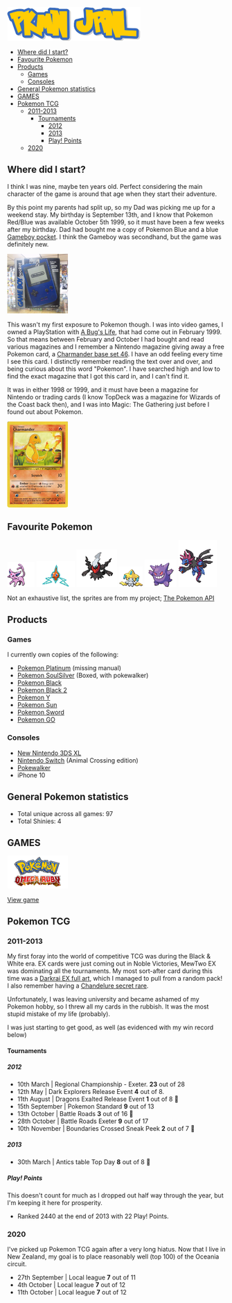 ![pkmn](logo.png)

- [Where did I start?](#where-did-i-start)
- [Favourite Pokemon](#favourite-pokemon)
- [Products](#products)
  - [Games](#games)
  - [Consoles](#consoles)
- [General Pokemon statistics](#general-pokemon-statistics)
- [GAMES](#games-1)
- [Pokemon TCG](#pokemon-tcg)
  - [2011-2013](#2011-2013)
    - [Tournaments](#tournaments)
      - [2012](#2012)
      - [2013](#2013)
      - [Play! Points](#play-points)
  - [2020](#2020)

## Where did I start?

I think I was nine, maybe ten years old. Perfect considering the main character of the game is around that age when they start their adventure.

By this point my parents had split up, so my Dad was picking me up for a weekend stay.
My birthday is September 13th, and I know that Pokemon Red/Blue was available October 5th 1999, so it must have been a few weeks after my birthday.
Dad had bought me a copy of Pokemon Blue and a blue [Gameboy pocket](https://en.wikipedia.org/wiki/Game_Boy#Game_Boy_Pocket). I think the Gameboy was secondhand, but the game was definitely new.

<div style="width:140px">
  <img src="gameboyblue.jpg">
</div>

This wasn't my first exposure to Pokemon though. I was into video games, I owned a PlayStation with [A Bug's Life](https://en.wikipedia.org/wiki/A_Bug%27s_Life_(video_game)), that had come out in February 1999. So that means between February and October I had bought and read various magazines and I remember a Nintendo magazine giving away a free Pokemon card, a [Charmander base set 46](https://bulbapedia.bulbagarden.net/wiki/Charmander_(Base_Set_46)). I have an odd feeling every time I see this card. I distinctly remember reading the text over and over, and being curious about this word "Pokemon". I have searched high and low to find the exact magazine that I got this card in, and I can't find it.

It was in either 1998 or 1999, and it must have been a magazine for Nintendo or trading cards (I know TopDeck was a magazine for Wizards of the Coast back then), and I was into Magic: The Gathering just before I found out about Pokemon.

<div style="width:140px">
  <img src="charmander.jpg">
</div>



## Favourite Pokemon

![Espeon](https://raw.githubusercontent.com/PokeAPI/sprites/master/sprites/pokemon/versions/generation-v/black-white/animated/196.gif)
![Rotom](https://raw.githubusercontent.com/PokeAPI/sprites/master/sprites/pokemon/versions/generation-v/black-white/animated/479.gif)
![darkrai](https://raw.githubusercontent.com/PokeAPI/sprites/master/sprites/pokemon/versions/generation-v/black-white/animated/491.gif)
![jirachi](https://raw.githubusercontent.com/PokeAPI/sprites/master/sprites/pokemon/versions/generation-v/black-white/animated/385.gif)
![Gengar](https://raw.githubusercontent.com/PokeAPI/sprites/master/sprites/pokemon/versions/generation-v/black-white/animated/94.gif)
![Hydreigon](https://raw.githubusercontent.com/PokeAPI/sprites/master/sprites/pokemon/versions/generation-v/black-white/animated/635.gif)

Not an exhaustive list, the sprites are from my project; [The Pokemon API](https://pokeapi.co)

## Products

### Games

I currently own copies of the following:

- [Pokemon Platinum](https://bulbapedia.bulbagarden.net/wiki/Pok%C3%A9mon_Platinum_Version) (missing manual)
- [Pokemon SoulSilver](https://bulbapedia.bulbagarden.net/wiki/Pok%C3%A9mon_HeartGold_and_SoulSilver_Versions) (Boxed, with pokewalker)
- [Pokemon Black](https://bulbapedia.bulbagarden.net/wiki/Pok%C3%A9mon_Black_and_White_Versions)
- [Pokemon Black 2](https://bulbapedia.bulbagarden.net/wiki/Pok%C3%A9mon_Black_and_White_Versions_2)
- [Pokemon Y](https://bulbapedia.bulbagarden.net/wiki/Pok%C3%A9mon_X_and_Y)
- [Pokemon Sun](https://bulbapedia.bulbagarden.net/wiki/Pok%C3%A9mon_Sun_and_Moon)
- [Pokemon Sword](https://bulbapedia.bulbagarden.net/wiki/Pok%C3%A9mon_Sword_and_Shield)
- [Pokemon GO](https://bulbapedia.bulbagarden.net/wiki/Pok%C3%A9mon_GO)

### Consoles

- [New Nintendo 3DS XL](https://bulbapedia.bulbagarden.net/wiki/New_Nintendo_3DS_XL)
- [Nintendo Switch](https://bulbapedia.bulbagarden.net/wiki/Nintendo_Switch) (Animal Crossing edition)
- [Pokewalker](https://bulbapedia.bulbagarden.net/wiki/Pok%C3%A9walker)
- iPhone 10

## General Pokemon statistics

- Total unique across all games: 97
- Total Shinies: 4

## GAMES

<a href="./OMEGA_RUBY">
<div style="width:140px">
  <img src="omega-ruby-logo-large.jpg">
</div>
</a>

[View game](./OMEGA_RUBY.md)

## Pokemon TCG

### 2011-2013

My first foray into the world of competitive TCG was during the Black & White era. EX cards were just coming out in Noble Victories, MewTwo EX was dominating all the tournaments. My most sort-after card during this time was a [Darkrai EX full art](https://limitlesstcg.com/cards/dex/107/), which I managed to pull from a random pack! I also remember having a [Chandelure secret rare](https://limitlesstcg.com/cards/nxd/101/).

Unfortunately, I was leaving university and became ashamed of my Pokemon hobby, so I threw all my cards in the rubbish. It was the most stupid mistake of my life (probably).

I was just starting to get good, as well (as evidenced with my win record below)

#### Tournaments

##### 2012

- 10th March | Regional Championship - Exeter. **23** out of 28
- 12th May | Dark Explorers Release Event **4** out of 8.
- 11th August | Dragons Exalted Release Event **1** out of 8 🥇
- 15th September | Pokemon Standard **9** out of 13
- 13th October | Battle Roads **3** out of 16 🥉
- 28th October | Battle Roads Exeter **9** out of 17
- 10th November | Boundaries Crossed Sneak Peek **2** out of 7 🥈

##### 2013

- 30th March | Antics table Top Day **8** out of 8 🤡

##### Play! Points

This doesn't count for much as I dropped out half way through the year, but I'm keeping it here for prosperity.

- Ranked 2440 at the end of 2013 with 22 Play! Points.

### 2020

I've picked up Pokemon TCG again after a very long hiatus. Now that I live in New Zealand, my goal is to place reasonably well (top 100) of the Oceania circuit.

- 27th September | Local league **7** out of 11
- 4th October | Local league **7** out of 12
- 11th October | Local league **7** out of 12
